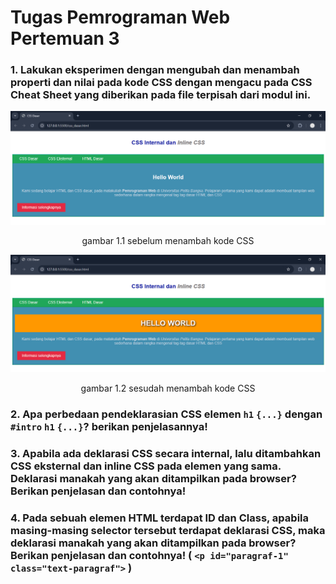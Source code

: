 # Tugas Pemrograman Web Pertemuan 3
### 1. Lakukan eksperimen dengan mengubah dan menambah properti dan nilai pada kode CSS dengan mengacu pada CSS Cheat Sheet yang diberikan pada file terpisah dari modul ini.
![image](ss/4.png)
<center> gambar 1.1 sebelum menambah kode CSS </center>

![image](ss/4a.png)
<p align="center">gambar 1.2 sesudah menambah kode CSS</p>

### 2. Apa perbedaan pendeklarasian CSS elemen `h1` `{...}` dengan `#intro` `h1` `{...}`? berikan penjelasannya!

### 3. Apabila ada deklarasi CSS secara internal, lalu ditambahkan CSS eksternal dan inline CSS pada elemen yang sama. Deklarasi manakah yang akan ditampilkan pada browser? Berikan penjelasan dan contohnya!

### 4. Pada sebuah elemen HTML terdapat ID dan Class, apabila masing-masing selector tersebut terdapat deklarasi CSS, maka deklarasi manakah yang akan ditampilkan pada browser? Berikan penjelasan dan contohnya! ( `<p id="paragraf-1"` `class="text-paragraf">` )
